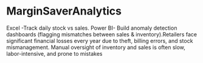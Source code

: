# MarginSaverAnalytics
Excel -Track daily stock vs sales.  Power BI- Build anomaly detection dashboards (flagging mismatches between sales &amp; inventory).Retailers face significant financial losses every year due to theft, billing errors, and stock mismanagement. Manual oversight of inventory and sales is often slow, labor-intensive, and prone to mistakes
